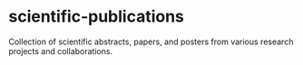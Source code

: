 # scientific-publications
Collection of scientific abstracts, papers, and posters from various research projects and collaborations.
